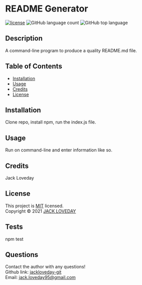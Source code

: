 
  # README Generator
  [![license](https://img.shields.io/badge/License-MIT-brightgreen.svg)](https://choosealicense.com/licenses/mit/)
  ![GitHub language count](https://img.shields.io/github/languages/count/jackloveday-git/loveday-readme-generator)
  ![GitHub top language](https://img.shields.io/github/languages/top/jackloveday-git/loveday-readme-generator)
  
  ## Description
  A command-line program to produce a quality README.md file.
  
  ## Table of Contents
  * [Installation](#installation)
  * [Usage](#usage)
  * [Credits](#credits)
  * [License](#license)
  ## Installation
  Clone repo, install npm, run the index.js file.
  
  ## Usage 
  Run on command-line and enter information like so.
  
  
  ## Credits
  Jack Loveday
  ## License
  This project is [MIT](https://choosealicense.com/licenses/mit/) licensed.<br />
  Copyright © 2021 [JACK LOVEDAY](https://github.com/jackloveday-git)

  
  ## Tests
  npm test
  ## Questions
  Contact the author with any questions!<br>
  Github link: [jackloveday-git](https://github.com/jackloveday-git)<br>Email: jack.loveday95@gmail.com
  
